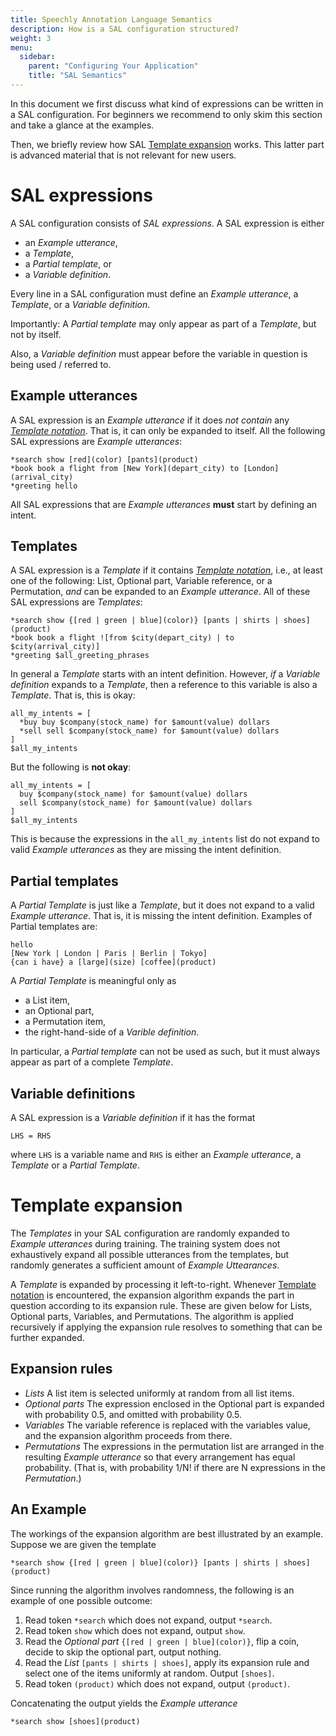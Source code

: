 ```yaml
---
title: Speechly Annotation Language Semantics
description: How is a SAL configuration structured?
weight: 3
menu:
  sidebar:
    parent: "Configuring Your Application"
    title: "SAL Semantics"
---
```

In this document we first discuss what kind of expressions can be written in a SAL configuration. For beginners we recommend to only skim this section and take a glance at the examples.

Then, we briefly review how SAL [Template expansion](#template-expansion) works. This latter part is advanced material that is not relevant for new users.

# SAL expressions
A SAL configuration consists of *SAL expressions*. A SAL expression is either
- an *Example utterance*,
- a *Template*,
- a *Partial template*, or
- a *Variable definition*.

Every line in a SAL configuration must define an *Example utterance*, a *Template*, or a *Variable definition*.

Importantly: A *Partial template* may only appear as part of a *Template*, but not by itself.

Also, a *Variable definition* must appear before the variable in question is being used / referred to.

## Example utterances
A SAL expression is an *Example utterance* if it does *not contain* any [*Template notation*](/slu-examples/cheat-sheet/#template-notation). That is, it can only be expanded to itself. All the following SAL expressions are *Example utterances*:
```
*search show [red](color) [pants](product)
*book book a flight from [New York](depart_city) to [London](arrival_city)
*greeting hello
```
All SAL expressions that are *Example utterances* **must** start by defining an intent.


## Templates
A SAL expression is a *Template* if it contains [*Template notation*](/slu-examples/cheat-sheet/#template-notation), i.e., at least one of the following: List, Optional part, Variable reference, or a Permutation, *and* can be expanded to an *Example utterance*. All of these SAL expressions are *Templates*:
```
*search show {[red | green | blue](color)} [pants | shirts | shoes](product)
*book book a flight ![from $city(depart_city) | to $city(arrival_city)]
*greeting $all_greeting_phrases
```
In general a *Template* starts with an intent definition. However, *if* a *Variable definition* expands to a *Template*, then a reference to this variable is also a *Template*. That is, this is okay:
```
all_my_intents = [
  *buy buy $company(stock_name) for $amount(value) dollars
  *sell sell $company(stock_name) for $amount(value) dollars
]
$all_my_intents
```
But the following is **not okay**:
```
all_my_intents = [
  buy $company(stock_name) for $amount(value) dollars
  sell $company(stock_name) for $amount(value) dollars
]
$all_my_intents
```
This is because the expressions in the `all_my_intents` list do not expand to valid *Example utterances* as they are missing the intent definition.

## Partial templates
A *Partial Template* is just like a *Template*, but it does not expand to a valid *Example utterance*. That is, it is missing the intent definition.
Examples of Partial templates are:
```
hello
[New York | London | Paris | Berlin | Tokyo]
{can i have} a [large](size) [coffee](product)
```
A *Partial Template* is meaningful only as

- a List item,
- an Optional part,
- a Permutation item,
- the right-hand-side of a *Varible definition*.

In particular, a *Partial template* can not be used as such, but it must always appear as part of a complete *Template*.


## Variable definitions
A SAL expression is a *Variable definition* if it has the format
```
LHS = RHS
```
where `LHS` is a variable name and `RHS` is either an *Example utterance*, a *Template* or a *Partial Template*. 


# Template expansion

The *Templates* in your SAL configuration are randomly expanded to *Example utterances* during training. The training system does not exhaustively expand all possible utterances from the templates, but randomly generates a sufficient amount of *Example Uttearances*.

A *Template* is expanded by processing it left-to-right. Whenever [Template notation](/slu-examples/cheat-sheet/#template-notation) is encountered, the expansion algorithm expands the part in question according to its expansion rule. These are given below for Lists, Optional parts, Variables, and Permutations. The algorithm is applied recursively if applying the expansion rule resolves to something that can be further expanded.

## Expansion rules

- *Lists* A list item is selected uniformly at random from all list items.
- *Optional parts* The expression enclosed in the Optional part is expanded with probability 0.5, and omitted with probability 0.5.
- *Variables* The variable reference is replaced with the variables value, and the expansion algorithm proceeds from there.
- *Permutations* The expressions in the permutation list are arranged in the resulting *Example utterance* so that every arrangement has equal probability. (That is, with probability 1/N! if there are N expressions in the *Permutation*.)

## An Example
The workings of the expansion algorithm are best illustrated by an example. Suppose we are given the template
```
*search show {[red | green | blue](color)} [pants | shirts | shoes](product)
```
Since running the algorithm involves randomness, the following is an example of one possible outcome:

1. Read token `*search` which does not expand, output `*search`.
2. Read token `show` which does not expand, output `show`.
3. Read the *Optional part* `{[red | green | blue](color)}`, flip a coin, decide to skip the optional part, output nothing.
4. Read the *List* `[pants | shirts | shoes]`, apply its expansion rule and select one of the items uniformly at random. Output `[shoes]`.
5. Read token `(product)` which does not expand, output `(product)`.

Concatenating the output yields the *Example utterance*
```
*search show [shoes](product)
```
